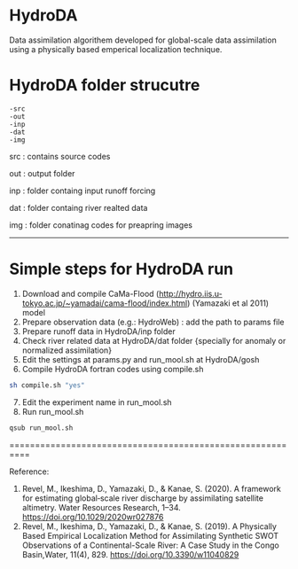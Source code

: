 # HydroDA
  Data assimilation algorithem developed for global-scale data assimilation using a physically based emperical localization technique.
  
# HydroDA folder strucutre
    -src
    -out
    -inp
    -dat 
    -img

   src : contains source codes

   out : output folder

   inp : folder containg input runoff forcing


   dat : folder containg river realted data

   img : folder conatinag codes for preapring images
   
********************
# Simple steps for HydroDA run
1. Download and compile CaMa-Flood (http://hydro.iis.u-tokyo.ac.jp/~yamadai/cama-flood/index.html) (Yamazaki et al 2011) model
2. Prepare observation data (e.g.: HydroWeb) : add the path to params file
3. Prepare runoff data in HydroDA/inp folder
4. Check river related data at HydroDA/dat folder {specially for anomaly or normalized assimilation}
5. Edit the settings at params.py and run_mool.sh at HydroDA/gosh
6. Compile HydroDA fortran codes using compile.sh
```bash
sh compile.sh "yes"
```
7. Edit the experiment name in run_mool.sh
8. Run run_mool.sh
```bash
qsub run_mool.sh
```
==========================================================

Reference:
1. Revel, M., Ikeshima, D., Yamazaki, D., & Kanae, S. (2020). A framework for estimating global‐scale river discharge by assimilating satellite altimetry. Water Resources Research, 1–34. https://doi.org/10.1029/2020wr027876
2. Revel, M., Ikeshima, D., Yamazaki, D., & Kanae, S. (2019). A Physically Based Empirical Localization Method for Assimilating Synthetic SWOT Observations of a Continental-Scale River: A Case Study in the Congo Basin,Water, 11(4), 829. https://doi.org/10.3390/w11040829

